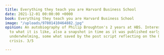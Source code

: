 ```yaml
---
title: Everything they teach you are Harvard Business School
date: 2021-12-01 00:00:00 +0000
book: Everything they teach you are Harvard Business School
image: "/uploads/97801410464882.jpg"
opinion: An autobiography of Philip Broughton's 2 years at HBS. Interesting insight
  to what it is like, also a snapshot in time as it was published early 2008. Generally
  underwhelming, some what saved by the post script reflecting on the 08 financial
  crisis. 3/5

---
```

